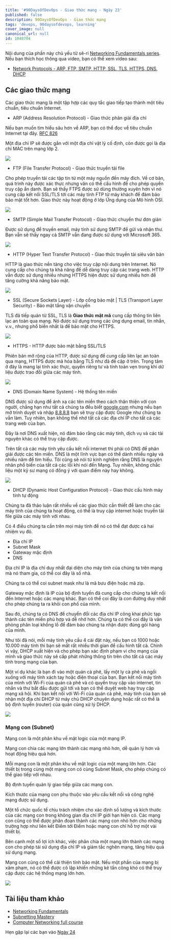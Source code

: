 ```yaml
---
title: '#90DaysOfDevOps - Giao thức mạng - Ngày 23'
published: false
description: 90DaysOfDevOps - Giao thức mạng
tags: 'devops, 90daysofdevops, learning'
cover_image: null
canonical_url: null
id: 1048704
---
```


Nội dung của phần này chủ yếu từ sê-ri [Networking Fundamentals series](https://www.youtube.com/playlist?list=PLIFyRwBY_4bRLmKfP1KnZA6rZbRHtxmXi). Nếu bạn thích học thông qua video, bạn có thể xem video sau:

* [Network Protocols - ARP, FTP, SMTP, HTTP, SSL, TLS, HTTPS, DNS, DHCP](https://www.youtube.com/watch?v=E5bSumTAHZE&list=PLIFyRwBY_4bRLmKfP1KnZA6rZbRHtxmXi&index=12)

## Các giao thức mạng

Các giao thức mạng là một tập hợp các quy tắc giao tiếp tạo thành một tiêu chuẩn, tiêu chuẩn Internet.

- ARP (Address Resolution Protocol) - Giao thức phân giải địa chỉ

Nếu bạn muốn tìm hiểu sâu hơn về ARP, bạn có thể đọc về tiêu chuẩn Internet tại đây. [RFC 826](https://datatracker.ietf.org/doc/html/rfc826)

Một địa chỉ IP sẽ được gắn với một địa chỉ vật lý cố định, còn được gọi là địa chỉ MAC trên mạng lớp 2.

![](../../Days/Images/Day23_Networking1.png)

- FTP (File Transfer Protocol) - Giao thức truyền tải file

Cho phép truyền tải các tập tin từ một máy nguồn đến máy đích. Về cơ bản, quá trình này được xác thực nhưng vân có thể cấu hình để cho phép quyền truy cập ẩn danh. Bạn sẽ thấy FTPS được sử dùng thường xuyên hơn vì nó cung cấp kết nối SSL/TLS tới các máy tính FTP từ máy khách để đảm bảo bảo mật tốt hơn. Giao thức này hoạt động ở lớp Ứng dụng của Mô hình OSI.

![](../../Days/Images/Day23_Networking2.png)

- SMTP (Simple Mail Transfer Protocol) - Giao thức chuyển thư đơn giản

Được sử dụng để truyền email, máy tính sử dụng SMTP để gửi và nhận thư. Bạn vẫn sẽ thấy ngay cả SMTP vẫn đang được sử dụng với Microsoft 365.

![](../../Days/Images/Day23_Networking3.png)

- HTTP (Hyper Text Transfer Protocol) - Giao thức truyền tải siêu văn bản

HTTP là giao thức nền tảng cho việc truy cập nội dung trên Internet. Nó cung cấp cho chúng ta khả năng để dễ dàng truy cập các trang web. HTTP vẫn được sử dụng nhiều nhưng HTTPS hiện được sử dụng nhiều hơn để tăng cường khả năng bảo mật.

![](../../Days/Images/Day23_Networking4.png)

- SSL (Secure Sockets Layer) - Lớp cổng bảo mật | TLS (Transport Layer Security) - Bảo mật tầng vận chuyển

TLS đã tiếp quản từ SSL, TLS là **Giao thức mật mã** cung cấp thông tin liên lạc an toàn qua mạng. Nó được sử dụng trong các ứng dụng email, tin nhắn, v.v.,  nhưng phổ biến nhất là để bảo mật cho HTTPS.

![](../../Days/Images/Day23_Networking5.png)

- HTTPS - HTTP được bảo mật bằng SSL/TLS

Phiên bản mở rộng của HTTP, được sử dụng để cung cấp liên lạc an toàn qua mạng, HTTPS được mã hóa bằng TLS như đã đề cập ở trên. Trọng tâm ở đây là mang lại tính xác thực, quyền riêng tư và tính toàn vẹn trong khi dữ liệu được trao đổi giữa các máy tính.

![](../../Days/Images/Day23_Networking6.png)

- DNS (Domain Name System) - Hệ thống tên miền

DNS được sử dụng để ánh xạ các tên miền theo cách thân thiện với con người, chẳng hạn như tất cả chúng ta đều biết [google.com](https://google.com) nhưng nếu bạn mở trình duyệt và nhập [8.8.8.8](https://8.8.8.8) bạn sẽ truy cập được Google như chúng ta vẫn làm. Tuy nhiên, bạn không thể nhớ tất cả các địa chỉ IP cho tất cả các trang web của bạn.

Đây là nơi DNS xuất hiện, nó đảm bảo rằng các máy tính, dịch vụ và các tài nguyên khác có thể truy cập được.

Trên tất cả các máy tính yêu cầu kết nối internet thì phải có DNS để phân giải được các tên miền. DNS là một lĩnh vực bạn có thể dành nhiều ngày và nhiều năm để tìm hiểu. Tôi cũng sẽ nói từ kinh nghiệm rằng DNS là nguyên nhân phổ biến của tất cả các lỗi khi nói đến Mạng. Tuy nhiên, không chắc liệu một kỹ sư mạng có đồng ý với quan điểm này hay không.

![](../../Days/Images/Day23_Networking7.png)

- DHCP (Dynamic Host Configuration Protocol) - Giao thức cấu hình máy tính tự động

Chúng ta đã thảo luận rất nhiều về các giao thức cần thiết để làm cho các máy tính của chúng ta hoạt động, có thể là truy cập internet hoặc truyền tải file giữa các máy tính với nhau.

Có 4 điều chúng ta cần trên mọi máy tính để nó có thể đạt được cả hai nhiệm vụ đó.

- Địa chỉ IP
- Subnet Mask
- Gateway mặc định
- DNS

Địa chỉ IP là địa chỉ duy nhất đại diện cho máy tính của chúng ta trên mạng mà nó tham gia, có thể coi đây là số nhà.

Chúng ta có thể coi subnet mask như là mã bưu điện hoặc mã zip.

Gateway mặc định là IP của bộ định tuyến đã cung cấp cho chúng ta kết nối đến Internet hoặc các mạng khác. Bạn có thể coi đây là con đường duy nhất cho phép chúng ta ra khỏi con phố của mình.

Sau đó, chúng ta có DNS để chuyển đổi các địa chỉ IP công khai phức tạp thành các tên miền phù hợp và dễ nhớ hơn. Chúng ta có thể coi đây là văn phòng phân loại khổng lồ để đảm bảo chúng ta nhận được đúng gói hàng của mình.

Như tôi đã nói, mỗi máy tính yêu cầu 4 cài đặt này, nếu bạn có 1000 hoặc 10.000 máy tính thì bạn sẽ mất rất nhiều thời gian để cấu hình tất cả. Chính vì vậy, DHCP xuất hiện và cho phép bạn xác định phạm vi cho mạng của mình và giao thức này sẽ cấp phát những thông tin trên cho tất cả các máy tính trong mạng của bạn.

Một ví dụ khác là bạn đi vào một quán cà phê, lấy một ly cà phê và ngồi xuống với máy tính xách tay hoặc điện thoại của bạn. Bạn kết nối máy tính của mình với Wi-Fi của quán cà phê và có quyền truy cập vào internet, tin nhắn và thư bắt đầu được gửi tới và bạn có thể duyệt web hay truy cập mạng xã hội. Khi bạn kết nối với Wi-Fi của quán cà phê, máy tính của bạn sẽ nhận một địa chỉ DHCP từ máy chủ DHCP chuyên dụng hoặc rất có thể là bộ định tuyến (router) của quán cũng xử lý DHCP.

![](../../Days/Images/Day23_Networking8.png)

### Mạng con (Subnet)

Mạng con là một phân khu về mặt logic của một mạng IP.

Mạng con chia các mạng lớn thành các mạng nhỏ hơn, dễ quản lý hơn và hoạt động hiệu quả hơn.

Mỗi mạng con là một phân khu về mặt logic của một mạng lớn hơn. Các thiết bị trong cùng một mạng con có cùng Subnet Mask, cho phép chúng có thể giao tiếp với nhau.

Bộ định tuyến quản lý giao tiếp giữa các mạng con.

Kích thước của mạng con phụ thuộc vào yêu cầu kết nối và công nghệ mạng được sử dụng.

Một tổ chức quốc tế chịu trách nhiệm cho xác định số lượng và kích thước của các mạng con trong không gian địa chỉ IP giới hạn hiện có. Các mạng con cũng có thể được phân đoạn thành các mạng con nhỏ hơn cho những trường hợp như liên kết Điểm tới Điểm hoặc mạng con chỉ hỗ trợ một vài thiết bị.

Bên cạnh một số lợi ích khác, việc phân chia một mạng lớn thành các mạng con cho phép tái sử dụng địa chỉ IP và giảm tắc nghẽn mạng, tăng hiệu quả sử dụng mạng.

Mạng con cũng có thể cải thiện tính bảo mật. Nếu một phần của mạng bị xâm phạm, nó có thể được cô lập khiến những kẻ tấn công khó có thể truy cập được các hệ thống mạng lớn hơn.

![](../../Days/Images/Day23_Networking9.png)

## Tài liệu tham khảo

- [Networking Fundamentals](https://www.youtube.com/playlist?list=PLIFyRwBY_4bRLmKfP1KnZA6rZbRHtxmXi)
- [Subnetting Mastery](https://www.youtube.com/playlist?list=PLIFyRwBY_4bQUE4IB5c4VPRyDoLgOdExE)
- [Computer Networking full course](https://www.youtube.com/watch?v=IPvYjXCsTg8)

Hẹn gặp lại các bạn vào [Ngày 24](day24.md)
